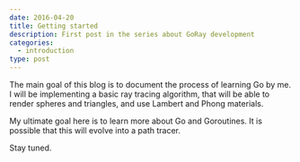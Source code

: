 ```yaml
---
date: 2016-04-20
title: Getting started
description: First post in the series about GoRay development
categories:
  - introduction
type: post
---
```


The main goal of this blog is to document the process of learning Go by me. I will be implementing a basic ray tracing algorithm, that will be able to render spheres and triangles, and use Lambert and Phong materials.

My ultimate goal here is to learn more about Go and Goroutines. It is possible that this will evolve into a path tracer.

Stay tuned.
